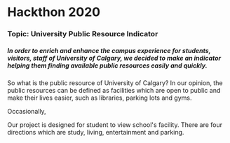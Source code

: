 # Hackthon 2020

### Topic: University Public Resource Indicator
##### In order to enrich and enhance the campus experience for students, visitors, staff of University of Calgary, we decided to make an indicator helping them finding available public resources easily and quickly.

So what is the public resource of University of Calgary? In our opinion, the public resources can be defined as facilities which are open to public and make their lives easier, such as libraries, parking lots and gyms. 

Occasionally, 

Our project is designed for student to view school's facility. There are four directions which are study, living, entertainment and parking. 
